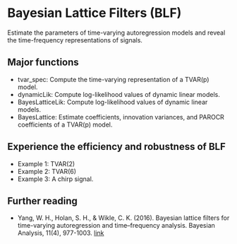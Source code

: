 # Bayesian Lattice Filters (BLF)

Estimate the parameters of time-varying autoregression models and reveal the time-frequency representations of signals.

## Major functions

 - tvar_spec: Compute the time-varying representation of a TVAR(p) model.
 - dynamicLik: Compute log-likelihood values of dynamic linear models.
 - BayesLatticeLik: Compute log-likelihood values of dynamic linear models.
 - BayesLattice: Estimate coefficients, innovation variances, and PAROCR coefficients of a TVAR(p) model.
 
## Experience the efficiency and robustness of BLF
  
  - Example 1: TVAR(2)
  - Example 2: TVAR(6)
  - Example 3: A chirp signal.

## Further reading
* Yang, W. H., Holan, S. H., & Wikle, C. K. (2016). Bayesian lattice filters for time-varying autoregression and time–frequency analysis. Bayesian Analysis, 11(4), 977-1003. [link](https://projecteuclid.org/journals/bayesian-analysis/volume-11/issue-4/Bayesian-Lattice-Filters-for-Time-Varying-Autoregression-and-TimeFrequency-Analysis/10.1214/15-BA978.full?tab=ArticleLink)
